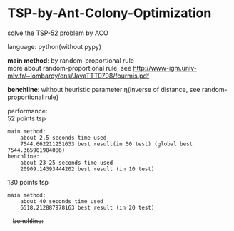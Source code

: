 # TSP-by-Ant-Colony-Optimization
solve the TSP-52 problem by ACO  
  
language: python(without pypy)  

**main method**: by random-proportional rule  
more about random-proportional rule, see http://www-igm.univ-mlv.fr/~lombardy/ens/JavaTTT0708/fourmis.pdf  
  
**benchline**: without heuristic parameter η(inverse of distance, see random-proportional rule)  
  
performance:  
52 points tsp  

    main method:  
        about 2.5 seconds time used  
        7544.662211251633 best result(in 50 test) (global best 7544.365901904086)  
    benchline:  
        about 23-25 seconds time used  
        20909.14393444202 best result (in 10 test)  
        
130 points tsp  

    main method:  
        about 40 seconds time used  
        6518.212887978163 best result (in 20 test)  
    ~~benchline:~~  
